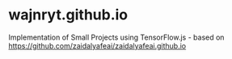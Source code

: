 # wajnryt.github.io
Implementation of Small Projects using TensorFlow.js - based on https://github.com/zaidalyafeai/zaidalyafeai.github.io
